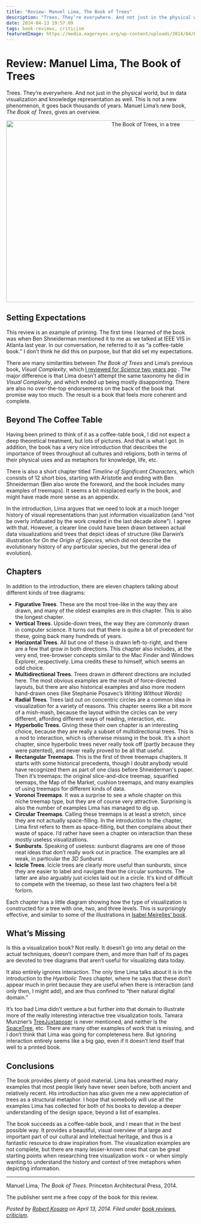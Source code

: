 ```yaml
---
title: "Review: Manuel Lima, The Book of Trees"
description: "Trees. They’re everywhere. And not just in the physical world, but in data visualization and knowledge representation as well. This is not a new phenomenon, it goes back thousands of years. Manuel Lima’s new book, The Book of Trees, gives an overview."
date: 2014-04-13 19:57:09
tags: book-reviews, criticism
featuredImage: https://media.eagereyes.org/wp-content/uploads/2014/04/DSCF1448.jpg
---
```


# Review: Manuel Lima, The Book of Trees

Trees. They’re everywhere. And not just in the physical world, but in data visualization and knowledge representation as well. This is not a new phenomenon, it goes back thousands of years. Manuel Lima’s new book, <em>The Book of Trees</em>, gives an overview.

<p align="center"><img class="aligncenter size-medium wp-image-3593" alt="The Book of Trees, in a tree" src="https://media.eagereyes.org/wp-content/uploads/2014/04/DSCF1448.jpg" width="730" height="486" /></p>

## Setting Expectations

This review is an example of priming. The first time I learned of the book was when Ben Shneiderman mentioned it to me as we talked at IEEE VIS in Atlanta last year. In our conversation, he referred to it as “a coffee-table book.” I don’t think he did this on purpose, but that did set my expectations.

There are many similarities between <em>The Book of Trees</em> and Lima’s previous book, <em>Visual Complexity</em>, which <a href="/criticism/review-visualize-visual-complexity-science-magazine">I reviewed for <em>Science</em> two years ago</a> . The major difference is that Lima doesn’t attempt the same taxonomy he did in <em>Visual Complexity</em>, and which ended up being mostly disappointing. There are also no over-the-top endorsements on the back of the book that promise way too much. The result is a book that feels more coherent and complete.

## Beyond The Coffee Table

Having been primed to think of it as a coffee-table book, I did not expect a deep theoretical treatment, but lots of pictures. And that is what I got. In addition, the book has a very nice introduction that describes the importance of trees throughout all cultures and religions, both in terms of their physical uses and as metaphors for knowledge, life, etc.

There is also a short chapter titled <em>Timeline of Significant Characters</em>, which consists of 12 short bios, starting with Aristotle and ending with Ben Shneiderman (Ben also wrote the foreword, and the book includes many examples of treemaps). It seems a bit misplaced early in the book, and might have made more sense as an appendix.

In the introduction, Lima argues that we need to look at a much longer history of visual representations than just information visualization (and “not be overly infatuated by the work created in the last decade alone”). I agree with that. However, a clearer line could have been drawn between actual data visualizations and trees that depict ideas of structure (like Darwin’s illustration for <em>On the Origin of Species</em>, which did not describe the evolutionary history of any particular species, but the general idea of evolution).

## Chapters

In addition to the introduction, there are eleven chapters talking about different kinds of tree diagrams:

<ul>
    <li><strong>Figurative Trees</strong>. These are the most tree-like in the way they are drawn, and many of the oldest examples are in this chapter. This is also the longest chapter.</li>
    <li><strong>Vertical Trees</strong>. Upside-down trees, the way they are commonly drawn in computer science. It turns out that there is quite a bit of precedent for these, going back many hundreds of years.</li>
    <li><strong>Horizontal Trees</strong>. All but one of these is drawn left-to-right, and there are a few that grow in both directions. This chapter also includes, at the very end, tree-browser concepts similar to the Mac Finder and Windows Explorer, respectively. Lima credits these to himself, which seems an odd choice.</li>
    <li><strong>Multidirectional Trees</strong>. Trees drawn in different directions are included here. The most obvious examples are the result of force-directed layouts, but there are also historical examples and also more modern hand-drawn ones (like Stephanie Posavec’s <em>Writing Without Words</em>)</li>
    <li><strong>Radial Trees</strong>. Trees laid out on concentric circles are a common idea in visualization for a variety of reasons. This chapter seems like a bit more of a mish-mash, because the layout within the circles can be very different, affording different ways of reading, interaction, etc.</li>
    <li><strong>Hyperbolic Trees</strong>. Giving these their own chapter is an interesting choice, because they are really a subset of multidirectional trees. This is a nod to interaction, which is otherwise missing in the book. It’s a short chapter, since hyperbolic trees never really took off (partly because they were patented), and never really proved to be all that useful.</li>
    <li><strong>Rectangular Treemaps</strong>. This is the first of three treemaps chapters. It starts with some historical precedents, though I doubt anybody would have recognized them as part of one class before Shneiderman's paper. Then it’s treemaps: the original slice-and-dice treemap, squarified teemaps, the Map of the Market, cushion treemaps, and many examples of using treemaps for different kinds of data.</li>
    <li><strong>Voronoi Treemaps</strong>. It was a surprise to see a whole chapter on this niche treemap type, but they are of course very attractive. Surprising is also the number of examples Lima has managed to dig up.</li>
    <li><strong>Circular Treemaps</strong>. Calling these treemaps is at least a stretch, since they are not actually space-filling. In the introduction to the chapter, Lima first refers to them as space-filling, but then complains about their waste of space. I’d rather have seen a chapter on interaction than these mostly useless visualizations.</li>
    <li><strong>Sunbursts</strong>. Speaking of useless: sunburst diagrams are one of those neat ideas that don’t really work out in practice. The examples are all weak, in particular the <em>3D Sunburst</em>.</li>
    <li><strong>Icicle Trees</strong>. Icicle trees are clearly more useful than sunbursts, since they are easier to label and navigate than the circular sunbursts. The latter are also arguably just icicles laid out in a circle. It's kind of difficult to compete with the treemap, so these last two chapters feel a bit forlorn.</li>
</ul>

Each chapter has a little diagram showing how the type of visualization is constructed for a tree with one, two, and three levels. This is surprisingly effective, and similar to some of the illustrations in <a href="/criticism/review-isabel-meirelles-design-information">Isabel Meirelles’ book</a>.

## What’s Missing

Is this a visualization book? Not really. It doesn’t go into any detail on the actual techniques, doesn’t compare them, and more than half of its pages are devoted to tree diagrams that aren’t useful for visualizing data today.

It also entirely ignores interaction. The only time Lima talks about it is in the introduction to the <em>Hyerbolic Trees</em> chapter, where he says that these don’t appear much in print because they are useful when there is interaction (and only then, I might add), and are thus confined to “their natural digital domain.”

It’s too bad Lima didn’t venture a but further into that domain to illustrate more of the really interesting interactive tree visualization tools. Tamara Munzner’s <a href="http://www.cs.ubc.ca/labs/imager/tr/2003/tj/">TreeJuxtaposer</a> is never mentioned, and neither is the <a href="http://www.cs.umd.edu/hcil/spacetree/">SpaceTree</a>, etc. There are many other examples of work that is missing, and I don’t think that Lima was going for completeness here. But ignoring interaction entirely seems like a big gap, even if it doesn’t lend itself that well to a printed book.

## Conclusions

The book provides plenty of good material. Lima has unearthed many examples that most people likely have never seen before, both ancient and relatively recent. His introduction has also given me a new appreciation of trees as a structural metaphor. I hope that somebody will use all the examples Lima has collected for both of his books to develop a deeper understanding of the design space, beyond a list of examples.

The book succeeds as a coffee-table book, and I mean that in the best possible way. It provides a beautiful, visual overview of a large and important part of our cultural and intellectual heritage, and thus is a fantastic resource to draw inspiration from. The visualization examples are not complete, but there are many lesser-known ones that can be great starting points when researching tree visualization work – or when simply wanting to understand the history and context of tree metaphors when depicting information.

<hr />

Manuel Lima, <em>The Book of Trees</em>. Princeton Architectural Press, 2014.

The publisher sent me a free copy of the book for this review.


_Posted by <a href="/about">Robert Kosara</a> on April 13, 2014. Filed under [book reviews](/tag/book-reviews), [criticism](/section/criticism)._


